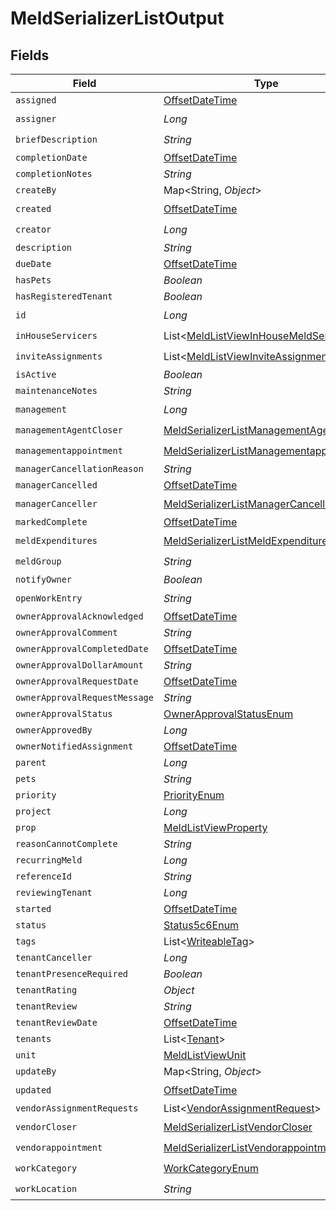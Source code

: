 # MeldSerializerListOutput


## Fields

| Field                                                                                                     | Type                                                                                                      | Required                                                                                                  | Description                                                                                               |
| --------------------------------------------------------------------------------------------------------- | --------------------------------------------------------------------------------------------------------- | --------------------------------------------------------------------------------------------------------- | --------------------------------------------------------------------------------------------------------- |
| `assigned`                                                                                                | [OffsetDateTime](https://docs.oracle.com/javase/8/docs/api/java/time/OffsetDateTime.html)                 | :heavy_minus_sign:                                                                                        | N/A                                                                                                       |
| `assigner`                                                                                                | *Long*                                                                                                    | :heavy_check_mark:                                                                                        | N/A                                                                                                       |
| `briefDescription`                                                                                        | *String*                                                                                                  | :heavy_check_mark:                                                                                        | N/A                                                                                                       |
| `completionDate`                                                                                          | [OffsetDateTime](https://docs.oracle.com/javase/8/docs/api/java/time/OffsetDateTime.html)                 | :heavy_minus_sign:                                                                                        | N/A                                                                                                       |
| `completionNotes`                                                                                         | *String*                                                                                                  | :heavy_minus_sign:                                                                                        | N/A                                                                                                       |
| `createBy`                                                                                                | Map<String, *Object*>                                                                                     | :heavy_minus_sign:                                                                                        | N/A                                                                                                       |
| `created`                                                                                                 | [OffsetDateTime](https://docs.oracle.com/javase/8/docs/api/java/time/OffsetDateTime.html)                 | :heavy_check_mark:                                                                                        | N/A                                                                                                       |
| `creator`                                                                                                 | *Long*                                                                                                    | :heavy_check_mark:                                                                                        | N/A                                                                                                       |
| `description`                                                                                             | *String*                                                                                                  | :heavy_minus_sign:                                                                                        | N/A                                                                                                       |
| `dueDate`                                                                                                 | [OffsetDateTime](https://docs.oracle.com/javase/8/docs/api/java/time/OffsetDateTime.html)                 | :heavy_minus_sign:                                                                                        | N/A                                                                                                       |
| `hasPets`                                                                                                 | *Boolean*                                                                                                 | :heavy_minus_sign:                                                                                        | N/A                                                                                                       |
| `hasRegisteredTenant`                                                                                     | *Boolean*                                                                                                 | :heavy_minus_sign:                                                                                        | N/A                                                                                                       |
| `id`                                                                                                      | *Long*                                                                                                    | :heavy_check_mark:                                                                                        | N/A                                                                                                       |
| `inHouseServicers`                                                                                        | List<[MeldListViewInHouseMeldServicer](../../models/shared/MeldListViewInHouseMeldServicer.md)>           | :heavy_check_mark:                                                                                        | N/A                                                                                                       |
| `inviteAssignments`                                                                                       | List<[MeldListViewInviteAssignment](../../models/shared/MeldListViewInviteAssignment.md)>                 | :heavy_check_mark:                                                                                        | N/A                                                                                                       |
| `isActive`                                                                                                | *Boolean*                                                                                                 | :heavy_minus_sign:                                                                                        | N/A                                                                                                       |
| `maintenanceNotes`                                                                                        | *String*                                                                                                  | :heavy_minus_sign:                                                                                        | N/A                                                                                                       |
| `management`                                                                                              | *Long*                                                                                                    | :heavy_check_mark:                                                                                        | N/A                                                                                                       |
| `managementAgentCloser`                                                                                   | [MeldSerializerListManagementAgentCloser](../../models/shared/MeldSerializerListManagementAgentCloser.md) | :heavy_check_mark:                                                                                        | N/A                                                                                                       |
| `managementappointment`                                                                                   | [MeldSerializerListManagementappointment](../../models/shared/MeldSerializerListManagementappointment.md) | :heavy_check_mark:                                                                                        | N/A                                                                                                       |
| `managerCancellationReason`                                                                               | *String*                                                                                                  | :heavy_minus_sign:                                                                                        | N/A                                                                                                       |
| `managerCancelled`                                                                                        | [OffsetDateTime](https://docs.oracle.com/javase/8/docs/api/java/time/OffsetDateTime.html)                 | :heavy_minus_sign:                                                                                        | N/A                                                                                                       |
| `managerCanceller`                                                                                        | [MeldSerializerListManagerCanceller](../../models/shared/MeldSerializerListManagerCanceller.md)           | :heavy_check_mark:                                                                                        | N/A                                                                                                       |
| `markedComplete`                                                                                          | [OffsetDateTime](https://docs.oracle.com/javase/8/docs/api/java/time/OffsetDateTime.html)                 | :heavy_minus_sign:                                                                                        | N/A                                                                                                       |
| `meldExpenditures`                                                                                        | [MeldSerializerListMeldExpenditures](../../models/shared/MeldSerializerListMeldExpenditures.md)           | :heavy_check_mark:                                                                                        | N/A                                                                                                       |
| `meldGroup`                                                                                               | *String*                                                                                                  | :heavy_check_mark:                                                                                        | N/A                                                                                                       |
| `notifyOwner`                                                                                             | *Boolean*                                                                                                 | :heavy_minus_sign:                                                                                        | N/A                                                                                                       |
| `openWorkEntry`                                                                                           | *String*                                                                                                  | :heavy_check_mark:                                                                                        | N/A                                                                                                       |
| `ownerApprovalAcknowledged`                                                                               | [OffsetDateTime](https://docs.oracle.com/javase/8/docs/api/java/time/OffsetDateTime.html)                 | :heavy_minus_sign:                                                                                        | N/A                                                                                                       |
| `ownerApprovalComment`                                                                                    | *String*                                                                                                  | :heavy_minus_sign:                                                                                        | N/A                                                                                                       |
| `ownerApprovalCompletedDate`                                                                              | [OffsetDateTime](https://docs.oracle.com/javase/8/docs/api/java/time/OffsetDateTime.html)                 | :heavy_minus_sign:                                                                                        | N/A                                                                                                       |
| `ownerApprovalDollarAmount`                                                                               | *String*                                                                                                  | :heavy_minus_sign:                                                                                        | N/A                                                                                                       |
| `ownerApprovalRequestDate`                                                                                | [OffsetDateTime](https://docs.oracle.com/javase/8/docs/api/java/time/OffsetDateTime.html)                 | :heavy_minus_sign:                                                                                        | N/A                                                                                                       |
| `ownerApprovalRequestMessage`                                                                             | *String*                                                                                                  | :heavy_minus_sign:                                                                                        | N/A                                                                                                       |
| `ownerApprovalStatus`                                                                                     | [OwnerApprovalStatusEnum](../../models/shared/OwnerApprovalStatusEnum.md)                                 | :heavy_minus_sign:                                                                                        | N/A                                                                                                       |
| `ownerApprovedBy`                                                                                         | *Long*                                                                                                    | :heavy_minus_sign:                                                                                        | N/A                                                                                                       |
| `ownerNotifiedAssignment`                                                                                 | [OffsetDateTime](https://docs.oracle.com/javase/8/docs/api/java/time/OffsetDateTime.html)                 | :heavy_minus_sign:                                                                                        | N/A                                                                                                       |
| `parent`                                                                                                  | *Long*                                                                                                    | :heavy_minus_sign:                                                                                        | N/A                                                                                                       |
| `pets`                                                                                                    | *String*                                                                                                  | :heavy_minus_sign:                                                                                        | N/A                                                                                                       |
| `priority`                                                                                                | [PriorityEnum](../../models/shared/PriorityEnum.md)                                                       | :heavy_minus_sign:                                                                                        | N/A                                                                                                       |
| `project`                                                                                                 | *Long*                                                                                                    | :heavy_minus_sign:                                                                                        | N/A                                                                                                       |
| `prop`                                                                                                    | [MeldListViewProperty](../../models/shared/MeldListViewProperty.md)                                       | :heavy_minus_sign:                                                                                        | N/A                                                                                                       |
| `reasonCannotComplete`                                                                                    | *String*                                                                                                  | :heavy_minus_sign:                                                                                        | N/A                                                                                                       |
| `recurringMeld`                                                                                           | *Long*                                                                                                    | :heavy_minus_sign:                                                                                        | N/A                                                                                                       |
| `referenceId`                                                                                             | *String*                                                                                                  | :heavy_minus_sign:                                                                                        | N/A                                                                                                       |
| `reviewingTenant`                                                                                         | *Long*                                                                                                    | :heavy_minus_sign:                                                                                        | N/A                                                                                                       |
| `started`                                                                                                 | [OffsetDateTime](https://docs.oracle.com/javase/8/docs/api/java/time/OffsetDateTime.html)                 | :heavy_minus_sign:                                                                                        | N/A                                                                                                       |
| `status`                                                                                                  | [Status5c6Enum](../../models/shared/Status5c6Enum.md)                                                     | :heavy_minus_sign:                                                                                        | N/A                                                                                                       |
| `tags`                                                                                                    | List<[WriteableTag](../../models/shared/WriteableTag.md)>                                                 | :heavy_minus_sign:                                                                                        | N/A                                                                                                       |
| `tenantCanceller`                                                                                         | *Long*                                                                                                    | :heavy_minus_sign:                                                                                        | N/A                                                                                                       |
| `tenantPresenceRequired`                                                                                  | *Boolean*                                                                                                 | :heavy_minus_sign:                                                                                        | N/A                                                                                                       |
| `tenantRating`                                                                                            | *Object*                                                                                                  | :heavy_minus_sign:                                                                                        | N/A                                                                                                       |
| `tenantReview`                                                                                            | *String*                                                                                                  | :heavy_minus_sign:                                                                                        | N/A                                                                                                       |
| `tenantReviewDate`                                                                                        | [OffsetDateTime](https://docs.oracle.com/javase/8/docs/api/java/time/OffsetDateTime.html)                 | :heavy_minus_sign:                                                                                        | N/A                                                                                                       |
| `tenants`                                                                                                 | List<[Tenant](../../models/shared/Tenant.md)>                                                             | :heavy_minus_sign:                                                                                        | N/A                                                                                                       |
| `unit`                                                                                                    | [MeldListViewUnit](../../models/shared/MeldListViewUnit.md)                                               | :heavy_minus_sign:                                                                                        | N/A                                                                                                       |
| `updateBy`                                                                                                | Map<String, *Object*>                                                                                     | :heavy_minus_sign:                                                                                        | N/A                                                                                                       |
| `updated`                                                                                                 | [OffsetDateTime](https://docs.oracle.com/javase/8/docs/api/java/time/OffsetDateTime.html)                 | :heavy_check_mark:                                                                                        | N/A                                                                                                       |
| `vendorAssignmentRequests`                                                                                | List<[VendorAssignmentRequest](../../models/shared/VendorAssignmentRequest.md)>                           | :heavy_minus_sign:                                                                                        | N/A                                                                                                       |
| `vendorCloser`                                                                                            | [MeldSerializerListVendorCloser](../../models/shared/MeldSerializerListVendorCloser.md)                   | :heavy_check_mark:                                                                                        | N/A                                                                                                       |
| `vendorappointment`                                                                                       | [MeldSerializerListVendorappointment](../../models/shared/MeldSerializerListVendorappointment.md)         | :heavy_check_mark:                                                                                        | N/A                                                                                                       |
| `workCategory`                                                                                            | [WorkCategoryEnum](../../models/shared/WorkCategoryEnum.md)                                               | :heavy_check_mark:                                                                                        | N/A                                                                                                       |
| `workLocation`                                                                                            | *String*                                                                                                  | :heavy_check_mark:                                                                                        | N/A                                                                                                       |